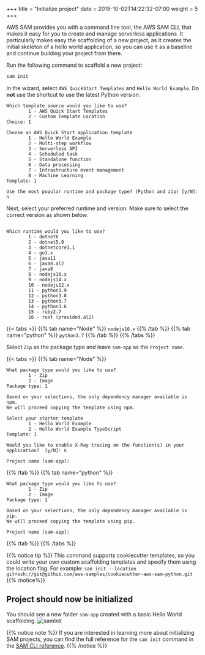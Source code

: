 +++
title = "Initialize project"
date = 2019-10-02T14:22:32-07:00
weight = 5
+++

AWS SAM provides you with a command line tool, the AWS SAM CLI, that makes it easy for you to create
and manage serverless applications. It particularly makes easy the scaffolding of a new project, as
it creates the initial skeleton of a hello world application, so you can use it as a baseline and
continue building your project from there.

Run the following command to scaffold a new project:

```bash
sam init
```

In the wizard, select `AWS QuickStart Templates` and `Hello World Example`. Do **not** use the
shortcut to use the latest Python version.

```text
Which template source would you like to use?
        1 - AWS Quick Start Templates
        2 - Custom Template Location
Choice: 1

Choose an AWS Quick Start application template
        1 - Hello World Example
        2 - Multi-step workflow
        3 - Serverless API
        4 - Scheduled task
        5 - Standalone function
        6 - Data processing
        7 - Infrastructure event management
        8 - Machine Learning
Template: 1

Use the most popular runtime and package type? (Python and zip) [y/N]: n
```

Next, select your preferred runtime and version. Make sure to select the correct version as shown below.

```text

Which runtime would you like to use?
        1 - dotnet6
        2 - dotnet5.0
        3 - dotnetcore3.1
        4 - go1.x
        5 - java11
        6 - java8.al2
        7 - java8
        8 - nodejs16.x
        9 - nodejs14.x
        10 - nodejs12.x
        11 - python3.9
        12 - python3.8
        13 - python3.7
        14 - python3.6
        15 - ruby2.7
        16 - rust (provided.al2)
```

{{< tabs >}}
{{% tab name="Node" %}}
`nodejs16.x`
{{% /tab %}}
{{% tab name="python" %}}
`python3.7`
{{% /tab %}}
{{% /tabs %}}

Select `Zip` as the package type and leave `sam-app` as the `Project name`.

{{< tabs >}}
{{% tab name="Node" %}}

```text
What package type would you like to use?
        1 - Zip
        2 - Image
Package type: 1

Based on your selections, the only dependency manager available is npm.
We will proceed copying the template using npm.

Select your starter template
        1 - Hello World Example
        2 - Hello World Example TypeScript
Template: 1

Would you like to enable X-Ray tracing on the function(s) in your application?  [y/N]: n

Project name [sam-app]:
```

{{% /tab %}}
{{% tab name="python" %}}

```text
What package type would you like to use?
        1 - Zip
        2 - Image
Package type: 1

Based on your selections, the only dependency manager available is pip.
We will proceed copying the template using pip.

Project name [sam-app]:
```

{{% /tab %}}
{{% /tabs %}}

{{% notice tip %}}
This command supports cookiecutter templates, so you could write your own custom scaffolding
templates and specify them using the location flag.
For example: `sam init --location git+ssh://git@github.com/aws-samples/cookiecutter-aws-sam-python.git`
{{% /notice%}}

## Project should now be initialized

You should see a new folder `sam-app` created with a basic Hello World scaffolding.
![samInit](/images/screenshot-sam-init-7.png)

{{% notice note %}}
If you are interested in learning more about initializing SAM projects, you can find the full
reference for the `sam init` command in the
[SAM CLI reference](https://docs.aws.amazon.com/serverless-application-model/latest/developerguide/sam-cli-command-reference-sam-init.html).
{{% /notice %}}
